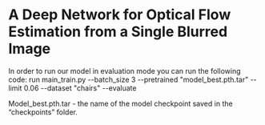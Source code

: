 # A Deep Network for Optical Flow Estimation from a Single Blurred Image
 
 
 In order to run our model in evaluation mode you can run the following code:
run main_train.py --batch_size 3 --pretrained "model_best.pth.tar" --limit 0.06 --dataset "chairs" --evaluate

Model_best.pth.tar - the name of the model checkpoint saved in the “checkpoints” folder.

